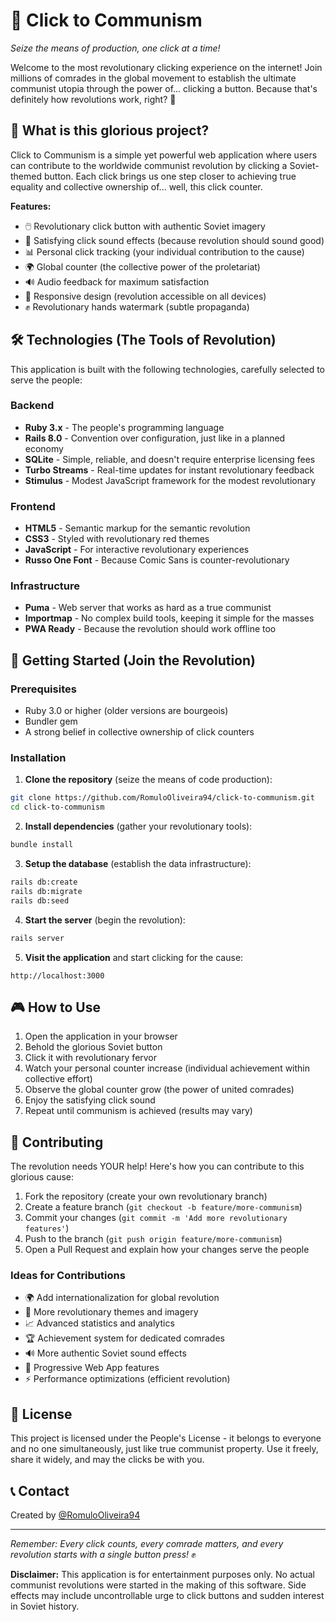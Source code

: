 # 🚩 Click to Communism

*Seize the means of production, one click at a time!*

Welcome to the most revolutionary clicking experience on the internet! Join millions of comrades in the global movement to establish the ultimate communist utopia through the power of... clicking a button. Because that's definitely how revolutions work, right? 🤔

## 🌟 What is this glorious project?

Click to Communism is a simple yet powerful web application where users can contribute to the worldwide communist revolution by clicking a Soviet-themed button. Each click brings us one step closer to achieving true equality and collective ownership of... well, this click counter.

**Features:**

- 🖱️ Revolutionary click button with authentic Soviet imagery
- 🎵 Satisfying click sound effects (because revolution should sound good)
- 📊 Personal click tracking (your individual contribution to the cause)
- 🌍 Global counter (the collective power of the proletariat)
- 🔊 Audio feedback for maximum satisfaction
- 📱 Responsive design (revolution accessible on all devices)
- ✊ Revolutionary hands watermark (subtle propaganda)

## 🛠️ Technologies (The Tools of Revolution)

This application is built with the following technologies, carefully selected to serve the people:

### Backend

- **Ruby 3.x** - The people's programming language
- **Rails 8.0** - Convention over configuration, just like in a planned economy
- **SQLite** - Simple, reliable, and doesn't require enterprise licensing fees
- **Turbo Streams** - Real-time updates for instant revolutionary feedback
- **Stimulus** - Modest JavaScript framework for the modest revolutionary

### Frontend

- **HTML5** - Semantic markup for the semantic revolution
- **CSS3** - Styled with revolutionary red themes
- **JavaScript** - For interactive revolutionary experiences
- **Russo One Font** - Because Comic Sans is counter-revolutionary

### Infrastructure

- **Puma** - Web server that works as hard as a true communist
- **Importmap** - No complex build tools, keeping it simple for the masses
- **PWA Ready** - Because the revolution should work offline too

## 🚀 Getting Started (Join the Revolution)

### Prerequisites

- Ruby 3.0 or higher (older versions are bourgeois)
- Bundler gem
- A strong belief in collective ownership of click counters

### Installation

1. **Clone the repository** (seize the means of code production):

```bash
git clone https://github.com/RomuloOliveira94/click-to-communism.git
cd click-to-communism
```

2. **Install dependencies** (gather your revolutionary tools):

```bash
bundle install
```

3. **Setup the database** (establish the data infrastructure):

```bash
rails db:create
rails db:migrate
rails db:seed
```

4. **Start the server** (begin the revolution):

```bash
rails server
```

5. **Visit the application** and start clicking for the cause:

```
http://localhost:3000
```

## 🎮 How to Use

1. Open the application in your browser
2. Behold the glorious Soviet button
3. Click it with revolutionary fervor
4. Watch your personal counter increase (individual achievement within collective effort)
5. Observe the global counter grow (the power of united comrades)
6. Enjoy the satisfying click sound
7. Repeat until communism is achieved (results may vary)

## 🤝 Contributing

The revolution needs YOUR help! Here's how you can contribute to this glorious cause:

1. Fork the repository (create your own revolutionary branch)
2. Create a feature branch (`git checkout -b feature/more-communism`)
3. Commit your changes (`git commit -m 'Add more revolutionary features'`)
4. Push to the branch (`git push origin feature/more-communism`)
5. Open a Pull Request and explain how your changes serve the people

### Ideas for Contributions

- 🌍 Add internationalization for global revolution
- 🎨 More revolutionary themes and imagery
- 📈 Advanced statistics and analytics
- 🏆 Achievement system for dedicated comrades
- 🔊 More authentic Soviet sound effects
- 📱 Progressive Web App features
- ⚡ Performance optimizations (efficient revolution)

## 📝 License

This project is licensed under the People's License - it belongs to everyone and no one simultaneously, just like true communist property. Use it freely, share it widely, and may the clicks be with you.

## 📞 Contact

Created by [@RomuloOliveira94](https://github.com/RomuloOliveira94)

---

*Remember: Every click counts, every comrade matters, and every revolution starts with a single button press!* ✊

**Disclaimer:** This application is for entertainment purposes only. No actual communist revolutions were started in the making of this software. Side effects may include uncontrollable urge to click buttons and sudden interest in Soviet history.
